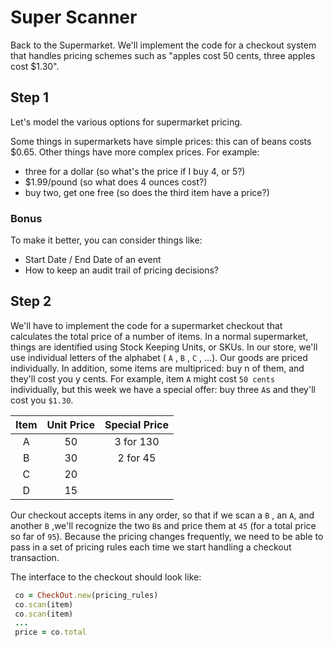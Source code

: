 # Super Scanner

Back to the Supermarket. We'll implement the code for a checkout system that
handles pricing schemes such as "apples cost 50 cents, three apples cost $1.30".

## Step 1

Let's model the various options for supermarket pricing.

Some things in supermarkets have simple prices: this can of beans costs $0.65.
Other things have more complex prices. For example:

* three for a dollar (so what's the price if I buy 4, or 5?)
* $1.99/pound (so what does 4 ounces cost?)
* buy two, get one free (so does the third item have a price?)

### Bonus

To make it better, you can consider things like:

* Start Date / End Date of an event
* How to keep an audit trail of pricing decisions?

## Step 2

We'll have to implement the code for a supermarket checkout that calculates the
total price of a number of items. In a normal supermarket, things are identified
using Stock Keeping Units, or SKUs. In our store, we'll use individual letters
of the alphabet ( `A` , `B` , `C` , ...). Our goods are priced individually.
In addition, some items are multipriced: buy n of them, and they'll cost you y
cents. For example, item `A` might cost `50 cents` individually, but this week
we have a special offer: buy three `A`s and they'll cost you `$1.30`.

| Item | Unit Price | Special Price |
|:----:|:----------:|:-------------:|
| A    | 50         | 3 for 130     |
| B    | 30         | 2 for 45      |
| C    | 20         |               |
| D    | 15         |               |

Our checkout accepts items in any order, so that if we scan a `B` , an `A`, and
another `B` ,we'll recognize the two `B`s and price them at `45` (for a total
price so far of `95`). Because the pricing changes frequently, we need to be
able to pass in a set of pricing rules each time we start handling a checkout
transaction.

The interface to the checkout should look like:

```ruby
 co = CheckOut.new(pricing_rules)
 co.scan(item)
 co.scan(item)
 ...
 price = co.total
```
